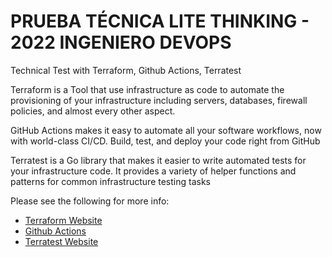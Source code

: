 # PRUEBA TÉCNICA LITE THINKING - 2022 INGENIERO DEVOPS


Technical Test with Terraform, Github Actions, Terratest

Terraform is a Tool that use infrastructure as code to automate the provisioning of your infrastructure including servers, databases, firewall policies, and almost every other aspect.

GitHub Actions makes it easy to automate all your software workflows, now with world-class CI/CD. Build, test, and deploy your code right from GitHub

Terratest is a Go library that makes it easier to write automated tests for your infrastructure code. It provides a
variety of helper functions and patterns for common infrastructure testing tasks

Please see the following for more info:

- [Terraform Website](https://www.terraform.io)
- [Github Actions](https://github.com/features/actions)
- [Terratest Website](https://terratest.gruntwork.io)
